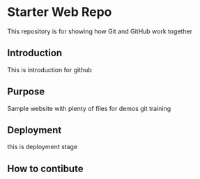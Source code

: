 # Starter Web Repo

This repository is for showing how Git and GitHub work together

## Introduction

This is introduction for github

## Purpose

Sample website with plenty of files for demos git training

## Deployment

this is deployment stage

## How to contibute